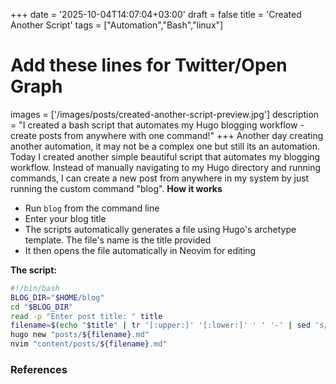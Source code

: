 +++
date = '2025-10-04T14:07:04+03:00'
draft = false
title = 'Created Another Script'
tags = ["Automation","Bash","linux"]


# Add these lines for Twitter/Open Graph
images = ['/images/posts/created-another-script-preview.jpg']
description = "I created a bash script that automates my Hugo blogging workflow - create posts from anywhere with one command!"
+++
Another day creating another automation, it may not be a complex one but still its an automation. Today I created another simple beautiful script that automates my blogging workflow. Instead of manually navigating to my Hugo directory and running commands, I can create a new post from anywhere in my system by just running the custom command "blog".
**How it works**
- Run `blog` from the command line
- Enter your blog title
- The scripts automatically generates a file using Hugo's archetype template. The file's name is the title provided
- It then opens the file automatically in Neovim for editing

**The script:**

```bash
#!/bin/bash
BLOG_DIR="$HOME/blog"
cd "$BLOG_DIR"
read -p "Enter post title: " title
filename=$(echo "$title" | tr '[:upper:]' '[:lower:]' ' ' '-' | sed 's/[^a-z0-9-]//g')
hugo new "posts/${filename}.md"
nvim "content/posts/${filename}.md"
```

### References
